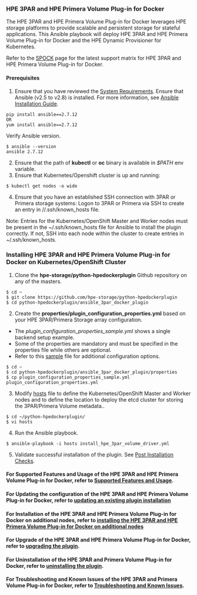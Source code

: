 ### HPE 3PAR and HPE Primera Volume Plug-in for Docker
The HPE 3PAR and HPE Primera Volume Plug-in for Docker leverages HPE storage platforms to provide scalable and persistent storage for stateful applications. This Ansible playbook will deploy HPE 3PAR and HPE Primera Volume Plug-in for Docker and the HPE Dynamic Provisioner for Kubernetes.

Refer to the [SPOCK](https://spock.corp.int.hpe.com/spock/utility/document.aspx?docurl=Shared%20Documents/hw/3par/3par_volume_plugin_for_docker.pdf) page for the latest support matrix for HPE 3PAR and HPE Primera Volume Plug-in for Docker.

#### Prerequisites
                
1. Ensure that you have reviewed the [System Requirements](https://github.com/hpe-storage/python-hpedockerplugin/blob/master/docs/system-reqs.md).
		Ensure that Ansible (v2.5 to v2.8) is installed. For more information, see [Ansible Installation Guide](https://docs.ansible.com/ansible/latest/installation_guide/intro_installation.html).
```
pip install ansible==2.7.12
OR
yum install ansible==2.7.12
```
   Verify Ansible version.
```
$ ansible --version
ansible 2.7.12
```
2. Ensure that the path of **kubectl** or **oc** binary is available in *$PATH* env variable.
3. Ensure that Kubernetes/Openshift cluster is up and running:              
```
$ kubectl get nodes -o wide
```
4. Ensure that you have an established SSH connection with 3PAR or Primera storage systems:
		Logon to 3PAR or Primera via SSH to create an entry in /<user>/.ssh/known_hosts file.

Note: Entries for the Kubernetes/OpenShift Master and Worker nodes must be 
present in the ~/.ssh/known_hosts file for Ansible to install the plugin correctly. 
If not, SSH into each node within the cluster to create entries in ~/.ssh/known_hosts.
### Installing HPE 3PAR and HPE Primera Volume Plug-in for Docker on Kubernetes/OpenShift Cluster
1. Clone the **hpe-storage/python-hpedockerplugin** Github repository on any of the masters.
```
$ cd ~
$ git clone https://github.com/hpe-storage/python-hpedockerplugin
$ cd python-hpedockerplugin/ansible_3par_docker_plugin
```
2. Create the **properties/plugin_configuration_properties.yml** based on your HPE 3PAR/Primera Storage array configuration.
+ The *plugin_configuration_properties_sample.yml* shows a single backend setup example. 
+ Some of the properties are mandatory and must be specified in the properties file while others are optional.
+ Refer to this [sample](https://github.com/hpe-storage/python-hpedockerplugin/blob/master/ansible_3par_docker_plugin/properties/plugin_configuration_properties_sample.yml) file for additional configuration options.
```
$ cd ~
$ cd python-hpedockerplugin/ansible_3par_docker_plugin/properties
$ cp plugin_configuration_properties_sample.yml plugin_configuration_properties.yml
```
3. Modify [hosts](https://github.com/hpe-storage/python-hpedockerplugin/blob/master/ansible_3par_docker_plugin/hosts) file to define the Kubernetes/OpenShift Master and Worker nodes and to define the location to deploy the etcd cluster for storing the 3PAR/Primera Volume metadata..
```
$ cd ~/python-hpedockerplugin/
$ vi hosts
```
4. Run the Ansible playbook.
```
$ ansible-playbook -i hosts install_hpe_3par_volume_driver.yml
```
5. Validate successful installation of the plugin. See [Post Installation Checks](https://github.com/hpe-storage/python-hpedockerplugin/blob/master/docs/PostInstallation_checks.md).

#### For Supported Features and Usage of the HPE 3PAR and HPE Primera Volume Plug-in for Docker, refer to [Supported Features and Usage](https://github.com/sonawane-shashikant/python-hpedockerplugin/blob/master/docs/Usage_Troubleshoot_Limitations.md#Supported-Features).
#### For Updating the configuration of the HPE 3PAR and HPE Primera Volume Plug-in for Docker, refer to [updating an existing plugin installation ](https://github.com/sonawane-shashikant/python-hpedockerplugin/blob/master/Uninstall_Update_Upgade.md#update-the-array-backends-in-openshiftkubernetes-environment)
#### For Installation of the HPE 3PAR and HPE Primera Volume Plug-in for Docker on additional nodes, refer to [installing the HPE 3PAR and HPE Primera Volume Plug-in for Docker on additional nodes](https://github.com/sonawane-shashikant/python-hpedockerplugin/blob/master/Uninstall_Update_Upgade.md#install-the-hpe-3par-and-hpe-primera-volume-plug-in-for-docker-on-additional-nodes-in-the-cluster)
#### For Upgrade of the HPE 3PAR and HPE Primera Volume Plug-in for Docker, refer to [upgrading the plugin](https://github.com/sonawane-shashikant/python-hpedockerplugin/blob/master/Uninstall_Update_Upgade.md#upgrade-the-hpe-3par-and-hpe-primera-volume-plug-in-for-docker).
#### For Uninstallation of the HPE 3PAR and Primera Volume Plug-in for Docker, refer to [uninstalling the plugin](https://github.com/sonawane-shashikant/python-hpedockerplugin/blob/master/Uninstall_Update_Upgade.md#uninstall-the-hpe-3par-and-hpe-primera-volume-plug-in-for-docker-on-nodes-of-openshiftkubernetes-environment).
#### For Troubleshooting and Known Issues of the HPE 3PAR and Primera Volume Plug-in for Docker, refer to [Troubleshooting and Known Issues](https://github.com/sonawane-shashikant/python-hpedockerplugin/blob/master/docs/Usage_Troubleshoot_Limitations.md#troubleshooting).
